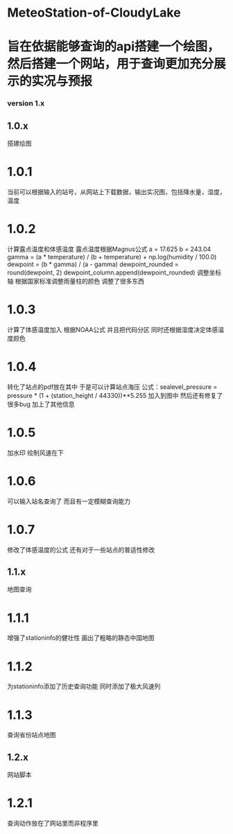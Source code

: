 # MeteoStation-of-CloudyLake
# 旨在依据能够查询的api搭建一个绘图，然后搭建一个网站，用于查询更加充分展示的实况与预报

### version 1.x 

## 1.0.x
搭建绘图
# 1.0.1 
当前可以根据输入的站号，从网站上下载数据，输出实况图，包括降水量，湿度，温度
# 1.0.2
计算露点温度和体感温度
露点温度根据Magnus公式
        a = 17.625
        b = 243.04
        gamma = (a * temperature) / (b + temperature) + np.log(humidity / 100.0)
        dewpoint = (b * gamma) / (a - gamma)
        dewpoint_rounded = round(dewpoint, 2)
        dewpoint_column.append(dewpoint_rounded)
调整坐标轴
根据国家标准调整雨量柱的颜色
调整了很多东西
# 1.0.3
计算了体感温度加入
根据NOAA公式
并且把代码分区
同时还根据湿度决定体感温度颜色
# 1.0.4
转化了站点的pdf放在其中
于是可以计算站点海压
公式：sealevel_pressure = pressure * (1 + (station_height / 44330))**5.255
加入到图中
然后还有修复了很多bug
加上了其他信息
# 1.0.5
加水印
绘制风速在下
# 1.0.6
可以输入站名查询了
而且有一定模糊查询能力
# 1.0.7
修改了体感温度的公式
还有对于一些站点的普适性修改

## 1.1.x
地图查询
# 1.1.1
增强了stationinfo的健壮性
画出了粗略的静态中国地图
# 1.1.2
为stationinfo添加了历史查询功能
同时添加了极大风速列
# 1.1.3
查询省份站点地图

## 1.2.x
网站脚本
# 1.2.1
查询动作放在了网站里而非程序里


